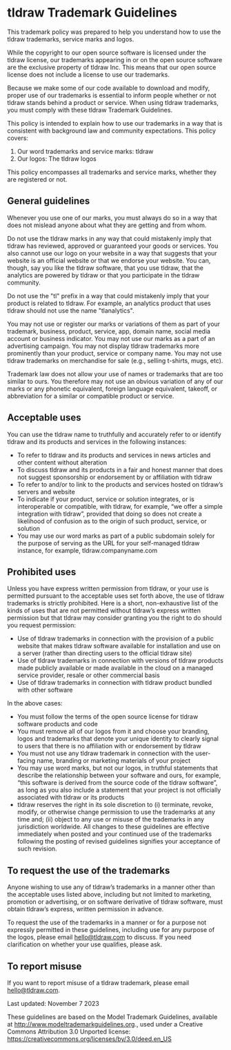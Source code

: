 # tldraw Trademark Guidelines

This trademark policy was prepared to help you understand how to use the tldraw trademarks, service marks and logos.

While the copyright to our open source software is licensed under the tldraw license, our trademarks appearing in or on the open source software are the exclusive property of tldraw Inc. This means that our open source license does not include a license to use our trademarks.

Because we make some of our code available to download and modify, proper use of our trademarks is essential to inform people whether or not tldraw stands behind a product or service. When using tldraw trademarks, you must comply with these tldraw Trademark Guidelines.

This policy is intended to explain how to use our trademarks in a way that is consistent with background law and community expectations. This policy covers:

1. Our word trademarks and service marks: tldraw
2. Our logos: The tldraw logos

This policy encompasses all trademarks and service marks, whether they are registered or not.

## General guidelines

Whenever you use one of our marks, you must always do so in a way that does not mislead anyone about what they are getting and from whom.

Do not use the tldraw marks in any way that could mistakenly imply that tldraw has reviewed, approved or guaranteed your goods or services. You also cannot use our logo on your website in a way that suggests that your website is an official website or that we endorse your website. You can, though, say you like the tldraw software, that you use tldraw, that the analytics are powered by tldraw or that you participate in the tldraw community.

Do not use the "tl" prefix in a way that could mistakenly imply that your product is related to tldraw. For example, an analytics product that uses tldraw should not use the name "tlanalytics".

You may not use or register our marks or variations of them as part of your trademark, business, product, service, app, domain name, social media account or business indicator. You may not use our marks as a part of an advertising campaign. You may not display tldraw trademarks more prominently than your product, service or company name. You may not use tldraw trademarks on merchandise for sale (e.g., selling t-shirts, mugs, etc).

Trademark law does not allow your use of names or trademarks that are too similar to ours. You therefore may not use an obvious variation of any of our marks or any phonetic equivalent, foreign language equivalent, takeoff, or abbreviation for a similar or compatible product or service.

## Acceptable uses

You can use the tldraw name to truthfully and accurately refer to or identify tldraw and its products and services in the following instances:

- To refer to tldraw and its products and services in news articles and other content without alteration
- To discuss tldraw and its products in a fair and honest manner that does not suggest sponsorship or endorsement by or affiliation with tldraw
- To refer to and/or to link to the products and services hosted on tldraw’s servers and website
- To indicate if your product, service or solution integrates, or is interoperable or compatible, with tldraw, for example, “we offer a simple integration with tldraw”, provided that doing so does not create a likelihood of confusion as to the origin of such product, service, or solution
- You may use our word marks as part of a public subdomain solely for the purpose of serving as the URL for your self-managed tldraw instance, for example, tldraw.companyname.com

## Prohibited uses

Unless you have express written permission from tldraw, or your use is permitted pursuant to the acceptable uses set forth above, the use of tldraw trademarks is strictly prohibited. Here is a short, non-exhaustive list of the kinds of uses that are not permitted without tldraw’s express written permission but that tldraw may consider granting you the right to do should you request permission:

- Use of tldraw trademarks in connection with the provision of a public website that makes tldraw software available for installation and use on a server (rather than directing users to the official tldraw site)
- Use of tldraw trademarks in connection with versions of tldraw products made publicly available or made available in the cloud on a managed service provider, resale or other commercial basis
- Use of tldraw trademarks in connection with tldraw product bundled with other software

In the above cases:

- You must follow the terms of the open source license for tldraw software products and code
- You must remove all of our logos from it and choose your branding, logos and trademarks that denote your unique identity to clearly signal to users that there is no affiliation with or endorsement by tldraw
- You must not use any tldraw trademark in connection with the user-facing name, branding or marketing materials of your project
- You may use word marks, but not our logos, in truthful statements that describe the relationship between your software and ours, for example, “this software is derived from the source code of the tldraw software”, as long as you also include a statement that your project is not officially associated with tldraw or its products
- tldraw reserves the right in its sole discretion to (i) terminate, revoke, modify, or otherwise change permission to use the trademarks at any time and; (ii) object to any use or misuse of the trademarks in any jurisdiction worldwide. All changes to these guidelines are effective immediately when posted and your continued use of the trademarks following the posting of revised guidelines signifies your acceptance of such revision.

## To request the use of the trademarks

Anyone wishing to use any of tldraw’s trademarks in a manner other than the acceptable uses listed above, including but not limited to marketing, promotion or advertising, or on software derivative of tldraw software, must obtain tldraw’s express, written permission in advance.

To request the use of the trademarks in a manner or for a purpose not expressly permitted in these guidelines, including use for any purpose of the logos, please email [hello@tldraw.com](mailto://hello@tldraw.com) to discuss. If you need clarification on whether your use qualifies, please ask.

## To report misuse

If you want to report misuse of a tldraw trademark, please email [hello@tldraw.com](mailto://hello@tldraw.com).

Last updated: November 7 2023

These guidelines are based on the Model Trademark Guidelines, available at http://www.modeltrademarkguidelines.org., used under a Creative Commons Attribution 3.0 Unported license: https://creativecommons.org/licenses/by/3.0/deed.en_US
